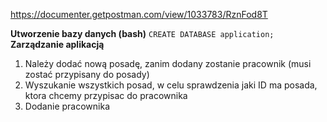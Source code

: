 https://documenter.getpostman.com/view/1033783/RznFod8T

**Utworzenie bazy danych (bash)**
    ```
    CREATE DATABASE application; 
    ```   
**Zarządzanie aplikacją**
1. Należy dodać nową posadę, zanim dodany zostanie pracownik (musi zostać przypisany do posady)
2. Wyszukanie wszystkich posad, w celu sprawdzenia jaki ID ma posada, ktora chcemy przypisac do pracownika
3. Dodanie pracownika

